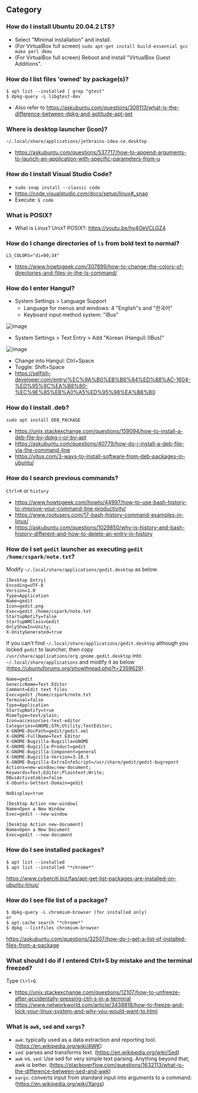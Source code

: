 ## Category

### How do I install Ubuntu 20.04.2 LTS?
- Select "Minimal installation" and install.
- (For VirtualBox full screen) `sudo apt-get install build-essential gcc make perl dkms`
- (For VirtualBox full screen) Reboot and install "VirtualBox Guest Additions".

### How do I list files 'owned' by package(s)?
```
$ apt list --installed | grep "gtest"
$ dpkg-query -L libgtest-dev
```
- Also refer to https://askubuntu.com/questions/309113/what-is-the-difference-between-dpkg-and-aptitude-apt-get

### Where is desktop launcher (icon)?
`~/.local/share/applications/jetbrains-idea-ce.desktop`
- https://askubuntu.com/questions/537717/how-to-append-arguments-to-launch-an-application-with-specific-parameters-from-u

### How do I install Visual Studio Code?
- `sudo snap install --classic code`
- https://code.visualstudio.com/docs/setup/linux#_snap
- Execute: `$ code`

### What is POSIX?
- What is Linux? Unix? POSIX?: https://youtu.be/hy4OeVCLGZ4

### How do I change directories of `ls` from bold text to normal?
`LS_COLORS="di=00;34"`
- https://www.howtogeek.com/307899/how-to-change-the-colors-of-directories-and-files-in-the-ls-command/

### How do I enter Hangul?
- System Settings > Language Support
  - Language for menus and windows: 4 "English"s and "한국어"
  - Keyboard input method system: "IBus"

![image](https://user-images.githubusercontent.com/28881330/76437954-af786480-63fd-11ea-8681-748a60a581e9.png)

- System Settings > Text Entry > Add "Korean (Hangul) (IBus)"

![image](https://user-images.githubusercontent.com/28881330/76438572-80162780-63fe-11ea-9877-647d61938001.png)

- Change into Hangul: Ctrl+Space
- Toggle: Shift+Space
- https://selfish-developer.com/entry/%EC%9A%B0%EB%B6%84%ED%88%AC-1604-%ED%95%9C%EA%B8%80-%EC%9E%85%EB%A0%A5%ED%95%98%EA%B8%B0

### How do I install .deb?
`sudo apt install DEB_PACKAGE`
- https://unix.stackexchange.com/questions/159094/how-to-install-a-deb-file-by-dpkg-i-or-by-apt
- https://askubuntu.com/questions/40779/how-do-i-install-a-deb-file-via-the-command-line
- https://vitux.com/3-ways-to-install-software-from-deb-packages-in-ubuntu/

### How do I search previous commands?
`Ctrl+R` or `history`
- https://www.howtogeek.com/howto/44997/how-to-use-bash-history-to-improve-your-command-line-productivity/
- https://www.rootusers.com/17-bash-history-command-examples-in-linux/
- https://askubuntu.com/questions/1029850/why-is-history-and-bash-history-different-and-how-to-delete-an-entry-in-history

### How do I set `gedit` launcher as executing `gedit /home/cspark/note.txt`?
Modify `~/.local/share/applications/gedit.desktop` as below.
```
[Desktop Entry]
Encoding=UTF-8
Version=1.0
Type=Application
Name=gedit
Icon=gedit.png
Exec=gedit /home/cspark/note.txt
StartupNotify=false
StartupWMClass=Gedit
OnlyShowIn=Unity;
X-UnityGenerated=true
```
If you can't find `~/.local/share/applications/gedit.desktop` although you locked `gedit` to launcher, then copy `/usr/share/applications/org.gnome.gedit.desktop` into `~/.local/share/applications` and modify it as below (https://ubuntuforums.org/showthread.php?t=2359629).
```[Desktop Entry]
Name=gedit
GenericName=Text Editor
Comment=Edit text files
Exec=gedit /home/cspark/note.txt
Terminal=false
Type=Application
StartupNotify=true
MimeType=text/plain;
Icon=accessories-text-editor
Categories=GNOME;GTK;Utility;TextEditor;
X-GNOME-DocPath=gedit/gedit.xml
X-GNOME-FullName=Text Editor
X-GNOME-Bugzilla-Bugzilla=GNOME
X-GNOME-Bugzilla-Product=gedit
X-GNOME-Bugzilla-Component=general
X-GNOME-Bugzilla-Version=3.18.3
X-GNOME-Bugzilla-ExtraInfoScript=/usr/share/gedit/gedit-bugreport
Actions=new-window;new-document;
Keywords=Text;Editor;Plaintext;Write;
DBusActivatable=false
X-Ubuntu-Gettext-Domain=gedit

NoDisplay=true

[Desktop Action new-window]
Name=Open a New Window
Exec=gedit --new-window

[Desktop Action new-document]
Name=Open a New Document
Exec=gedit --new-document
```

### How do I see installed packages?
```
$ apt list --installed
$ apt list --installed "*chrome*"
```
https://www.cyberciti.biz/faq/apt-get-list-packages-are-installed-on-ubuntu-linux/

### How do I see file list of a package?
```
$ dpkg-query -L chromium-browser (for installed only)
or
$ apt-cache search "*chrome*"
$ dpkg --listfiles chromium-browser
```
https://askubuntu.com/questions/32507/how-do-i-get-a-list-of-installed-files-from-a-package

### What should I do if I entered Ctrl+S by mistake and the terminal freezed?
Type `Ctrl+Q`.
- https://unix.stackexchange.com/questions/12107/how-to-unfreeze-after-accidentally-pressing-ctrl-s-in-a-terminal
- https://www.networkworld.com/article/3438818/how-to-freeze-and-lock-your-linux-system-and-why-you-would-want-to.html

### What is `awk`, `sed` and `xargs`?
- `awk`: typically used as a data extraction and reporting tool. (https://en.wikipedia.org/wiki/AWK)
- `sed`: parses and transforms text. (https://en.wikipedia.org/wiki/Sed)
- `awk` vs. `sed`: Use sed for very simple text parsing. Anything beyond that, awk is better. (https://stackoverflow.com/questions/1632113/what-is-the-difference-between-sed-and-awk)
- `xargs`: converts input from standard input into arguments to a command. (https://en.wikipedia.org/wiki/Xargs)
